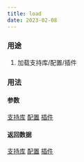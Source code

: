 ```yaml
---
title: load
date: 2023-02-08
---
```


### 用途

1. 加载支持库/配置/插件

### 用法

#### 参数

[支持库](/docs/kkbot/4.支持库.html) [配置](/docs/kkbot/3.配置.html) [插件](/docs/kkbot/6.插件.html)

#### 返回数据

[支持库](/docs/kkbot/4.支持库.html) [配置](/docs/kkbot/3.配置.html) [插件](/docs/kkbot/6.插件.html)
